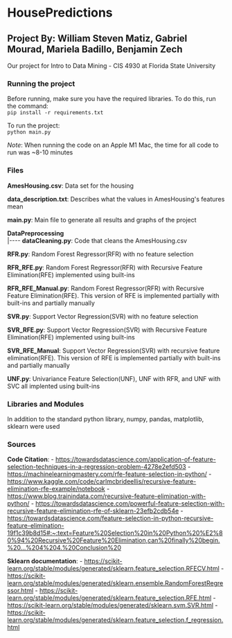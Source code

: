 # HousePredictions
## Project By: William Steven Matiz, Gabriel Mourad, Mariela Badillo, Benjamin Zech
Our project for Intro to Data Mining - CIS 4930 at Florida State University

### Running the project
Before running, make sure you have the required libraries. To do this, run the command:  
`pip install -r requirements.txt`

To run the project:  
`python main.py`

*Note*: When running the code on an Apple M1 Mac, the time for all code to run was ~8-10 minutes

### Files
**AmesHousing.csv**: Data set for the housing

**data_description.txt**: Describes what the values in AmesHousing's features mean

**main.py**: Main file to generate all results and graphs of the project

**DataPreprocessing**   
|---- **dataCleaning.py**: Code that cleans the AmesHousing.csv  

**RFR.py**: Random Forest Regressor(RFR) with no feature selection

**RFR_RFE.py**: Random Forest Regressor(RFR) with Recursive Feature Elimination(RFE) implemented using built-ins

**RFR_RFE_Manual.py**: Random Forest Regressor(RFR) with Recursive Feature Elimination(RFE). This version of RFE is implemented partially with built-ins and partially manually

**SVR.py**: Support Vector Regression(SVR) with no feature selection

**SVR_RFE.py**: Support Vector Regression(SVR) with Recursive Feature Elimination(RFE) implemented using built-ins

**SVR_RFE_Manual**: Support Vector Regression(SVR) with recursive feature elimination(RFE). This version of RFE is implemented partially with built-ins and partially manually

**UNF.py**: Univariance Feature Selection(UNF), UNF with RFR, and UNF with SVC all implented using built-ins

### Libraries and Modules
In addition to the standard python library, numpy, pandas, matplotlib, sklearn were used

### Sources
**Code Citation**:
    - https://towardsdatascience.com/application-of-feature-selection-techniques-in-a-regression-problem-4278e2efd503
    - https://machinelearningmastery.com/rfe-feature-selection-in-python/
    - https://www.kaggle.com/code/carlmcbrideellis/recursive-feature-elimination-rfe-example/notebook
    - https://www.blog.trainindata.com/recursive-feature-elimination-with-python/
    - https://towardsdatascience.com/powerful-feature-selection-with-recursive-feature-elimination-rfe-of-sklearn-23efb2cdb54e
    - https://towardsdatascience.com/feature-selection-in-python-recursive-feature-elimination-19f1c39b8d15#:~:text=Feature%20Selection%20in%20Python%20%E2%80%94%20Recursive%20Feature%20Elimination,can%20finally%20begin.%20...%204%204.%20Conclusion%20

**Sklearn documentation**:
    - https://scikit-learn.org/stable/modules/generated/sklearn.feature_selection.RFECV.html
    - https://scikit-learn.org/stable/modules/generated/sklearn.ensemble.RandomForestRegressor.html
    - https://scikit-learn.org/stable/modules/generated/sklearn.feature_selection.RFE.html
    - https://scikit-learn.org/stable/modules/generated/sklearn.svm.SVR.html
    - https://scikit-learn.org/stable/modules/generated/sklearn.feature_selection.f_regression.html
